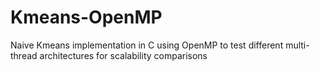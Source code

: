 # Kmeans-OpenMP
Naive Kmeans implementation in C using OpenMP to test different multi-thread architectures for scalability comparisons
